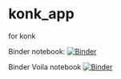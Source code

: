 # konk_app
 for konk
 
Binder notebook: [![Binder](https://mybinder.org/badge_logo.svg)](https://mybinder.org/v2/gh/Yoonsen/konk_app/main?filepath=conc_voila_demo.ipynb)

Binder Voila notebook [![Binder](https://mybinder.org/badge_logo.svg)](https://mybinder.org/v2/gh/Yoonsen/konk_app/HEAD?filepath=voila%2Frender%2Fconc_voila_demo.ipynb)

